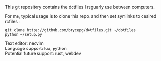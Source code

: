 This git repository contains the dotfiles I reguarly use between computers.

For me, typical usage is to clone this repo, and then set symlinks to desired rcfiles::

    git clone https://github.com/brycepg/dotfiles.git ~/dotfiles
    python ~/setup.py


Text editor: neovim   
Language support: lua, python  
Potential future support: rust, webdev   
